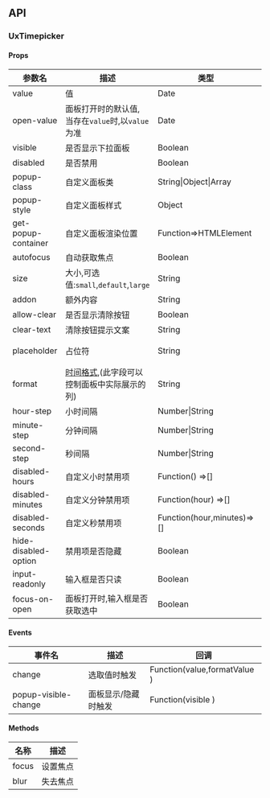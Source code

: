 ## API

### UxTimepicker

#### Props

| 参数名               | 描述                                                                                    | 类型                       | 默认       |
| -------------------- | --------------------------------------------------------------------------------------- | -------------------------- | ---------- |
| value                | 值                                                                                      | Date                       | null       |
| open-value           | 面板打开时的默认值, 当存在`value`时,以`value`为准                                       | Date                       | new Date() |
| visible              | 是否显示下拉面板                                                                        | Boolean                    | false      |
| disabled             | 是否禁用                                                                                | Boolean                    | false      |
| popup-class          | 自定义面板类                                                                            | String\|Object\|Array      |            |
| popup-style          | 自定义面板样式                                                                          | Object                     |            |
| get-popup-container  | 自定义面板渲染位置                                                                      | Function=>HTMLElement      |            |
| autofocus            | 自动获取焦点                                                                            | Boolean                    | false      |
| size                 | 大小,可选值:`small`,`default`,`large`                                                   | String                     |            |
| addon                | 额外内容                                                                                | String                     |            |
| allow-clear          | 是否显示清除按钮                                                                        | Boolean                    | true      |
| clear-text           | 清除按钮提示文案                                                                        | String                     | clear      |
| placeholder          | 占位符                                                                                  | String                     | 请选择时间 |
| format               | [时间格式](https://date-fns.org/v1.29.0/docs/format),(此字段可以控制面板中实际展示的列) | String                     | HH:mm:ss   |
| hour-step            | 小时间隔                                                                                | Number\|String             | 1          |
| minute-step          | 分钟间隔                                                                                | Number\|String             | 1          |
| second-step          | 秒间隔                                                                                  | Number\|String             | 1          |
| disabled-hours       | 自定义小时禁用项                                                                        | Function() =>[]            |            |
| disabled-minutes     | 自定义分钟禁用项                                                                        | Function(hour) =>[]        |            |
| disabled-seconds     | 自定义秒禁用项                                                                          | Function(hour,minutes)=>[] |            |
| hide-disabled-option | 禁用项是否隐藏                                                                          | Boolean                    | false      |
| input-readonly       | 输入框是否只读                                                                          | Boolean                    | false      |
| focus-on-open        | 面板打开时,输入框是否获取选中                                                           | Boolean                    | false      |

#### Events

| 事件名               | 描述                | 回调                         |
| -------------------- | ------------------- | ---------------------------- |
| change               | 选取值时触发        | Function(value,formatValue ) |
| popup-visible-change | 面板显示/隐藏时触发 | Function(visible )           |

#### Methods

| 名称  | 描述     |
| ----- | -------- |
| focus | 设置焦点 |
| blur  | 失去焦点 |
